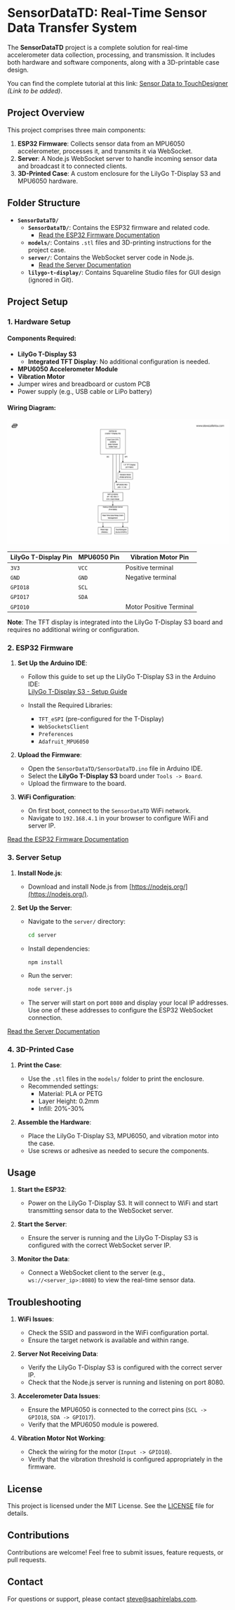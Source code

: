 # SensorDataTD: Real-Time Sensor Data Transfer System

The **SensorDataTD** project is a complete solution for real-time accelerometer data collection, processing, and transmission. It includes both hardware and software components, along with a 3D-printable case design.

You can find the complete tutorial at this link: [Sensor Data to TouchDesigner](#) _(Link to be added)_.

## Project Overview

This project comprises three main components:

1. **ESP32 Firmware**: Collects sensor data from an MPU6050 accelerometer, processes it, and transmits it via WebSocket.
2. **Server**: A Node.js WebSocket server to handle incoming sensor data and broadcast it to connected clients.
3. **3D-Printed Case**: A custom enclosure for the LilyGo T-Display S3 and MPU6050 hardware.

## Folder Structure

- **`SensorDataTD/`**
  - **`SensorDataTD/`**: Contains the ESP32 firmware and related code.
    - [Read the ESP32 Firmware Documentation](./SensorDataTD/README.md)
  - **`models/`**: Contains `.stl` files and 3D-printing instructions for the project case.
  - **`server/`**: Contains the WebSocket server code in Node.js.
    - [Read the Server Documentation](./server/README.md)
  - **`lilygo-t-display/`**: Contains Squareline Studio files for GUI design (ignored in Git).

## Project Setup

### 1. Hardware Setup

#### Components Required:

- **LilyGo T-Display S3**
  - **Integrated TFT Display**: No additional configuration is needed.
- **MPU6050 Accelerometer Module**
- **Vibration Motor**
- Jumper wires and breadboard or custom PCB
- Power supply (e.g., USB cable or LiPo battery)

#### Wiring Diagram:

![Diagram](./images/diagram.jpg)

| LilyGo T-Display Pin | MPU6050 Pin | Vibration Motor Pin     |
| -------------------- | ----------- | ----------------------- |
| `3V3`                | `VCC`       | Positive terminal       |
| `GND`                | `GND`       | Negative terminal       |
| `GPIO18`             | `SCL`       |                         |
| `GPIO17`             | `SDA`       |                         |
| `GPIO10`             |             | Motor Positive Terminal |

**Note**: The TFT display is integrated into the LilyGo T-Display S3 board and requires no additional wiring or configuration.

### 2. ESP32 Firmware

1. **Set Up the Arduino IDE**:

   - Follow this guide to set up the LilyGo T-Display S3 in the Arduino IDE:  
     [LilyGo T-Display S3 - Setup Guide](https://stevezafeiriou.com/lilygo-t-display-s3-setup/)

   - Install the Required Libraries:
     - `TFT_eSPI` (pre-configured for the T-Display)
     - `WebSocketsClient`
     - `Preferences`
     - `Adafruit_MPU6050`

2. **Upload the Firmware**:

   - Open the `SensorDataTD/SensorDataTD.ino` file in Arduino IDE.
   - Select the **LilyGo T-Display S3** board under `Tools -> Board`.
   - Upload the firmware to the board.

3. **WiFi Configuration**:
   - On first boot, connect to the `SensorDataTD` WiFi network.
   - Navigate to `192.168.4.1` in your browser to configure WiFi and server IP.

[Read the ESP32 Firmware Documentation](./SensorDataTD/README.md)

### 3. Server Setup

1. **Install Node.js**:

   - Download and install Node.js from [https://nodejs.org/](https://nodejs.org/).

2. **Set Up the Server**:
   - Navigate to the `server/` directory:
     ```bash
     cd server
     ```
   - Install dependencies:
     ```bash
     npm install
     ```
   - Run the server:
     ```bash
     node server.js
     ```
   - The server will start on port `8080` and display your local IP addresses. Use one of these addresses to configure the ESP32 WebSocket connection.

[Read the Server Documentation](./server/README.md)

### 4. 3D-Printed Case

1. **Print the Case**:

   - Use the `.stl` files in the `models/` folder to print the enclosure.
   - Recommended settings:
     - Material: PLA or PETG
     - Layer Height: 0.2mm
     - Infill: 20%-30%

2. **Assemble the Hardware**:
   - Place the LilyGo T-Display S3, MPU6050, and vibration motor into the case.
   - Use screws or adhesive as needed to secure the components.

## Usage

1. **Start the ESP32**:

   - Power on the LilyGo T-Display S3. It will connect to WiFi and start transmitting sensor data to the WebSocket server.

2. **Start the Server**:

   - Ensure the server is running and the LilyGo T-Display S3 is configured with the correct WebSocket server IP.

3. **Monitor the Data**:
   - Connect a WebSocket client to the server (e.g., `ws://<server_ip>:8080`) to view the real-time sensor data.

## Troubleshooting

1. **WiFi Issues**:

   - Check the SSID and password in the WiFi configuration portal.
   - Ensure the target network is available and within range.

2. **Server Not Receiving Data**:

   - Verify the LilyGo T-Display S3 is configured with the correct server IP.
   - Check that the Node.js server is running and listening on port 8080.

3. **Accelerometer Data Issues**:

   - Ensure the MPU6050 is connected to the correct pins (`SCL -> GPIO18`, `SDA -> GPIO17`).
   - Verify that the MPU6050 module is powered.

4. **Vibration Motor Not Working**:
   - Check the wiring for the motor (`Input -> GPIO10`).
   - Verify that the vibration threshold is configured appropriately in the firmware.

## License

This project is licensed under the MIT License. See the [LICENSE](LICENSE) file for details.

## Contributions

Contributions are welcome! Feel free to submit issues, feature requests, or pull requests.

## Contact

For questions or support, please contact [steve@saphirelabs.com](mailto:steve@saphirelabs.com).
